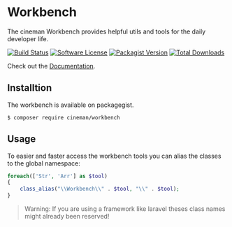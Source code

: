 # Workbench

The cineman Workbench provides helpful utils and tools for the daily developer life.

[![Build Status](https://travis-ci.org/cineman/workbench.svg?branch=master&style=flat-square)](https://travis-ci.org/cineman/workbench)
[![Software License](https://img.shields.io/badge/license-MIT-brightgreen.svg?style=flat-square)](license.md)
[![Packagist Version](https://img.shields.io/packagist/v/cineman/workbench.svg?style=flat-square)](https://packagist.org/packages/cineman/workbench)
[![Total Downloads](https://img.shields.io/packagist/dt/cineman/workbench.svg?style=flat-square)](https://packagist.org/packages/cineman/workbench)

Check out the [Documentation](http://labs.cinergy.ch/project/workbench/master/docs/).

## Installtion 

The workbench is available on packagegist.

```
$ composer require cineman/workbench
```

## Usage 

To easier and faster access the workbench tools you can alias the classes to the global namespace:

```php
foreach(['Str', 'Arr'] as $tool)
{
	class_alias("\\Workbench\\" . $tool, "\\" . $tool);
}
```

> Warning: If you are using a framework like laravel theses class names might already been reserved!
